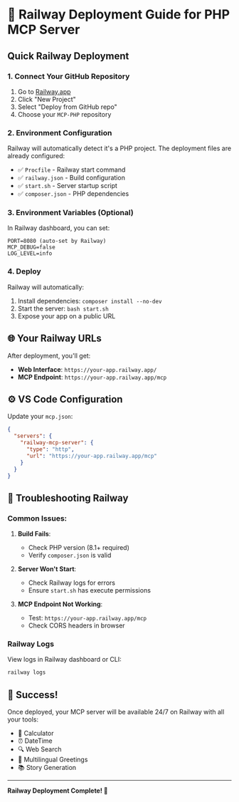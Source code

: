 # 🚀 Railway Deployment Guide for PHP MCP Server

## Quick Railway Deployment

### 1. Connect Your GitHub Repository

1. Go to [Railway.app](https://railway.app)
2. Click "New Project"
3. Select "Deploy from GitHub repo"
4. Choose your `MCP-PHP` repository

### 2. Environment Configuration

Railway will automatically detect it's a PHP project. The deployment files are already configured:

- ✅ `Procfile` - Railway start command
- ✅ `railway.json` - Build configuration  
- ✅ `start.sh` - Server startup script
- ✅ `composer.json` - PHP dependencies

### 3. Environment Variables (Optional)

In Railway dashboard, you can set:
```
PORT=8080 (auto-set by Railway)
MCP_DEBUG=false
LOG_LEVEL=info
```

### 4. Deploy

Railway will automatically:
1. Install dependencies: `composer install --no-dev`
2. Start the server: `bash start.sh`
3. Expose your app on a public URL

## 🌐 Your Railway URLs

After deployment, you'll get:
- **Web Interface**: `https://your-app.railway.app/`
- **MCP Endpoint**: `https://your-app.railway.app/mcp`

## ⚙️ VS Code Configuration

Update your `mcp.json`:

```json
{
  "servers": {
    "railway-mcp-server": {
      "type": "http",
      "url": "https://your-app.railway.app/mcp"
    }
  }
}
```

## 🔧 Troubleshooting Railway

### Common Issues:

1. **Build Fails**: 
   - Check PHP version (8.1+ required)
   - Verify `composer.json` is valid

2. **Server Won't Start**:
   - Check Railway logs for errors
   - Ensure `start.sh` has execute permissions

3. **MCP Endpoint Not Working**:
   - Test: `https://your-app.railway.app/mcp`
   - Check CORS headers in browser

### Railway Logs

View logs in Railway dashboard or CLI:
```bash
railway logs
```

## 🎉 Success!

Once deployed, your MCP server will be available 24/7 on Railway with all your tools:
- 🧮 Calculator
- ⏰ DateTime  
- 🔍 Web Search
- 👋 Multilingual Greetings
- 📚 Story Generation

---

**Railway Deployment Complete! 🚂**
